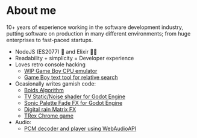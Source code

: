 # About me

10+ years of experience working in the software development industry, putting software on production in many different environments; from huge enterprises to fast-paced startups.

* NodeJS (ES2077) 🚀 and Elixir 🧙‍♂️
* Readability + simplicity = Developer experience
* Loves retro console hacking
    * [WIP Game Boy CPU emulator](https://github.com/raphaklaus/gameboy-cpu)
    * [Game Boy text tool for relative search](https://github.com/raphaklaus/gameboy-text-tools)
* Ocasionally writes gamish code:  
    * [Boids Algorithm](https://github.com/raphaklaus/godot-boids)
    * [TV Static/Noise shader for Godot Engine](https://github.com/raphaklaus/tv-static-shader)
    * [Sonic Palette Fade FX for Godot Engine](https://github.com/raphaklaus/sonic-palette-fade)
    * [Digital rain Matrix FX](https://github.com/raphaklaus/matrix-fx/)
    * [TRex Chrome game](https://github.com/raphaklaus/godot-trex-game)
* Audio:
    * [PCM decoder and player using WebAudioAPI](https://github.com/raphaklaus/pcm-2-webaudio)
